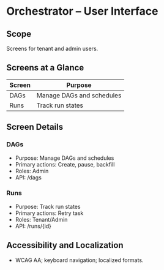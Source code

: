 # Orchestrator – User Interface

## Scope
Screens for tenant and admin users.

## Screens at a Glance
| Screen | Purpose |
|---|---|
| DAGs | Manage DAGs and schedules |
| Runs | Track run states |

## Screen Details
### DAGs
- Purpose: Manage DAGs and schedules
- Primary actions: Create, pause, backfill
- Roles: Admin
- API: /dags

### Runs
- Purpose: Track run states
- Primary actions: Retry task
- Roles: Tenant/Admin
- API: /runs/{id}

## Accessibility and Localization
- WCAG AA; keyboard navigation; localized formats.
